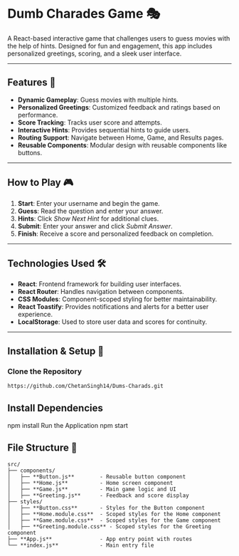 # Dumb Charades Game 🎭

A React-based interactive game that challenges users to guess movies with the help of hints. Designed for fun and engagement, this app includes personalized greetings, scoring, and a sleek user interface.

---

## Features 🌟
- **Dynamic Gameplay**: Guess movies with multiple hints.
- **Personalized Greetings**: Customized feedback and ratings based on performance.
- **Score Tracking**: Tracks user score and attempts.
- **Interactive Hints**: Provides sequential hints to guide users.
- **Routing Support**: Navigate between Home, Game, and Results pages.
- **Reusable Components**: Modular design with reusable components like buttons.

---

## How to Play 🎮
1. **Start**: Enter your username and begin the game.
2. **Guess**: Read the question and enter your answer.
3. **Hints**: Click *Show Next Hint* for additional clues.
4. **Submit**: Enter your answer and click *Submit Answer*.
5. **Finish**: Receive a score and personalized feedback on completion.

---
## Technologies Used 🛠️
- **React**: Frontend framework for building user interfaces.
- **React Router**: Handles navigation between components.
- **CSS Modules**: Component-scoped styling for better maintainability.
- **React Toastify**: Provides notifications and alerts for a better user experience.
- **LocalStorage**: Used to store user data and scores for continuity.

---

## Installation & Setup 🚀

### Clone the Repository
```bash
https://github.com/ChetanSingh14/Dums-Charads.git
```
## Install Dependencies
npm install
Run the Application
npm start


## File Structure 📁

```plaintext
src/
├── components/
│   ├── **Button.js**        - Reusable button component
│   ├── **Home.js**          - Home screen component
│   ├── **Game.js**          - Main game logic and UI
│   ├── **Greeting.js**      - Feedback and score display
├── styles/
│   ├── **Button.css**       - Styles for the Button component
│   ├── **Home.module.css**  - Scoped styles for the Home component
│   ├── **Game.module.css**  - Scoped styles for the Game component
│   ├── **Greeting.module.css** - Scoped styles for the Greeting component
├── **App.js**               - App entry point with routes
└── **index.js**             - Main entry file



